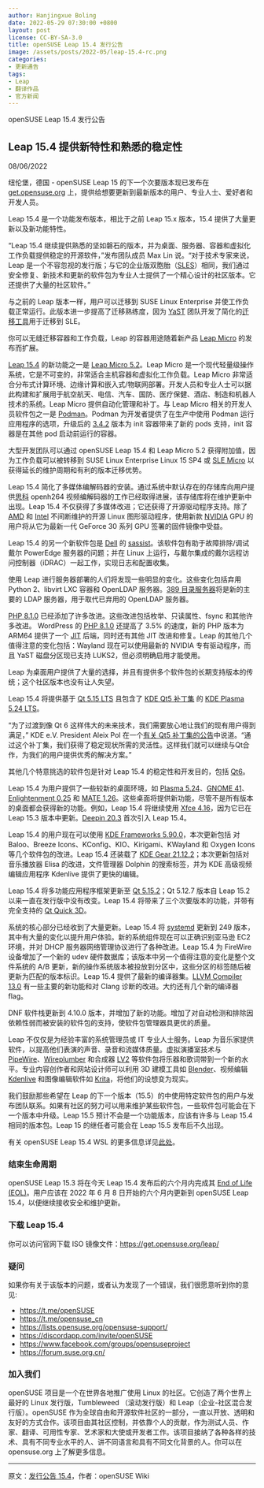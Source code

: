 ```yaml
---
author: Hanjingxue Boling
date: 2022-05-29 07:30:00 +0800
layout: post
license: CC-BY-SA-3.0
title: openSUSE Leap 15.4 发行公告
image: /assets/posts/2022-05/leap-15.4-rc.png
categories:
- 更新通告
tags:
- Leap
- 翻译作品
- 官方新闻
---
```


openSUSE Leap 15.4 发行公告

## Leap 15.4 提供新特性和熟悉的稳定性

08/06/2022

纽伦堡，德国 - openSUSE Leap 15 的下一个次要版本现已发布在 [get.opensuse.org](https://get.opensuse.org/leap) 上，提供给想要更新到最新版本的用户、专业人士、爱好者和开发人员。

Leap 15.4 是一个功能发布版本，相比于之前 Leap 15.x 版本，15.4 提供了大量更新以及新功能特性。

“Leap 15.4 继续提供熟悉的坚如磐石的版本，并为桌面、服务器、容器和虚拟化工作负载提供稳定的开源软件，”发布团队成员 Max Lin 说。“对于技术专家来说，Leap 是一个不容忽视的发行版；与它的企业版双胞胎（[SLES](https://www.suse.com/products/server/)）相同，我们通过安全修复、新技术和更新的软件包为专业人士提供了一个精心设计的社区版本。它还提供了大量的社区软件。”

与之前的 Leap 版本一样，用户可以迁移到 SUSE Linux Enterprise 并使工作负载正常运行。此版本进一步提高了迁移熟练度，因为 [YaST](https://yast.opensuse.org/) 团队开发了简化的[迁移工具](https://build.opensuse.org/package/show/YaST:Head/yast2-migration-sle)用于迁移到 SLE。

你可以无缝迁移容器和工作负载，Leap 的容器用途随着新产品 [Leap Micro](https://download.opensuse.org/distribution/leap-micro/) 的发布而扩展。

[Leap 15.4](https://get.opensuse.org/leap) 的新功能之一是 [Leap Micro 5.2](https://en.opensuse.org/openSUSE:Roadmap#Schedule_for_Leap_Micro_5.2)。Leap Micro 是一个现代轻量级操作系统，它是不可变的，非常适合主机容器和虚拟化工作负载。Leap Micro 非常适合分布式计算环境、边缘计算和嵌入式/物联网部署。开发人员和专业人士可以据此构建和扩展用于航空航天、电信、汽车、国防、医疗保健、酒店、制造和机器人技术的系统。Leap Micro 提供自动化管理和补丁。与 Leap Micro 相关的开发人员软件包之一是 [Podman](https://github.com/containers/podman/blob/main/RELEASE_NOTES.md#342)。Podman 为开发者提供了在生产中使用 Podman 运行应用程序的选项，升级后的 [3.4.2](https://github.com/containers/podman/blob/main/RELEASE_NOTES.md#342) 版本为 init 容器带来了新的 pods 支持，init 容器是在其他 pod 启动前运行的容器。

大型开发团队可以通过 openSUSE Leap 15.4 和 Leap Micro 5.2 获得附加值，因为工作负载可以被转移到 SUSE Linux Enterprise Linux 15 SP4 或 [SLE Micro](https://www.suse.com/download/sle-micro/) 以获得延长的维护周期和有利的版本迁移优势。

Leap 15.4 简化了多媒体编解码器的安装。通过系统中默认存在的存储库向用户提供[思科](https://www.cisco.com/) openh264 视频编解码器的工作已经取得进展，该存储库将在维护更新中出现。Leap 15.4 不仅获得了多媒体改进；它还获得了开源驱动程序支持。除了 [AMD](https://www.amd.com/) 和 [Intel](https://www.intel.com/) 不间断维护的开源 Linux 图形驱动程序，使用新款 [NVIDIA](https://www.nvidia.com) GPU 的用户将从它为最新一代 GeForce 30 系列 GPU 签署的固件镜像中受益。

Leap 15.4 的另一个新软件包是 [Dell](https://github.com/dell) 的 [sassist](https://github.com/dell/sassist)。该软件包有助于故障排除/调试戴尔 PowerEdge 服务器的问题；并在 Linux 上运行，与戴尔集成的戴尔远程访问控制器（iDRAC）一起工作，实现日志和配置收集。

使用 Leap 进行服务器部署的人们将发现一些明显的变化。这些变化包括弃用 Python 2、libvirt LXC 容器和 OpenLDAP 服务器。[389 目录服务器](https://directory.fedoraproject.org)将是新的主要的 LDAP 服务器，用于取代已弃用的 OpenLDAP 服务器。

[PHP 8.1.0](https://www.php.net/releases/8.1/) 已经添加了许多改进。这些改进包括枚举、只读属性、fsync 和其他许多改进。 WordPress 的 [PHP 8.1.0](https://www.php.net/releases/8.1/) 还提高了 3.5% 的速度，新的 PHP 版本为 ARM64 提供了一个 [JIT](https://en.wikipedia.org/wiki/Just-in-time_compilation) 后端，同时还有其他 JIT 改进和修复。Leap 的其他几个值得注意的变化包括：Wayland 现在可以使用最新的 NVIDIA 专有驱动程序，而且 YaST 磁盘分区现已支持 LUKS2，但必须明确启用才能使用。

Leap 为桌面用户提供了大量的选择，并且有提供多个软件包的长期支持版本的传统；这个社区版本也没有让人失望。

Leap 15.4 将提供基于 [Qt 5.15 LTS](https://www.qt.io/blog/qt-5.15-released) 且包含了 [KDE Qt5 补丁集](https://dot.kde.org/2021/04/06/announcing-kdes-qt-5-patch-collection) 的 [KDE Plasma 5.24 LTS](https://community.kde.org/Schedules/Plasma_5)。

“为了过渡到像 Qt 6 这样伟大的未来技术，我们需要放心地让我们的现有用户得到满足，” KDE e.V. President Aleix Pol 在一个[有关 Qt5 补丁集的公告](https://dot.kde.org/2021/04/06/announcing-kdes-qt-5-patch-collection)中说道。“通过这个补丁集，我们获得了稳定现状所需的灵活性。这样我们就可以继续与Qt合作，为我们的用户提供优秀的解决方案。”

其他几个特意挑选的软件包是针对 Leap 15.4 的稳定性和开发目的，包括 [Qt6](https://www.qt.io/product/qt6)。

Leap 15.4 为用户提供了一些较新的桌面环境，如 [Plasma 5.24](https://kde.org/announcements/plasma/5/5.24.0/)、[GNOME 41](https://help.gnome.org/misc/release-notes/41.0/)、[Enlightenment 0.25](https://www.enlightenment.org/news/2021-12-26-enlightenment-0.25.0) 和  [MATE 1.26](https://mate-desktop.org/blog/2021-08-08-mate-1-26-released/)。这些桌面将提供新功能，尽管不是所有版本的桌面都会获得新的功能。例如，Leap 15.4 将继续使用 [Xfce 4.16](https://www.xfce.org/about/news/?post=1608595200)，因为它已在 Leap 15.3 版本中更新。[Deepin 20.3](https://www.deepin.org/en/2021/11/23/deepin-20-3/) 首次引入 Leap 15.4。

Leap 15.4 的用户现在可以使用 [KDE Frameworks 5.90.0](https://kde.org/announcements/frameworks/5/5.90.0/)，本次更新包括 对 Baloo、Breeze Icons、KConfig、KIO、Kirigami、KWayland 和 Oxygen Icons 等几个软件包的改进。Leap 15.4 还装载了 [KDE Gear 21.12.2](https://kde.org/announcements/gear/21.12.2/)；本次更新包括对音乐播放器 Elisa 的改进，文件管理器 Dolphin 的搜索标签，并为 KDE 高级视频编辑应用程序 Kdenlive 提供了更快的编辑。

Leap 15.4 将多功能应用程序框架更新至 [Qt 5.15.2](https://www.qt.io/blog/qt-5.15.2-released)；Qt 5.12.7 版本自 Leap 15.2 以来一直在发行版中没有改变。Leap 15.4 将带来了三个次要版本的功能，并带有完全支持的 [Qt Quick 3D](https://doc-snapshots.qt.io/qt5-5.15/qtquick3d-index.html)。

系统的核心部分已经收到了大量更新。Leap 15.4 将 [systemd](https://github.com/systemd/systemd) 更新到 249 版本，其中有大量的变化以提升用户体验。新的系统组件现在可以正确识别亚马逊 EC2 环境，并对 DHCP 服务器网络管理协议进行了各种改进。Leap 15.4 为 FireWire 设备增加了一个新的 udev 硬件数据库；该版本中另一个值得注意的变化是整个文件系统的 A/B 更新，新的操作系统版本被投放到分区中，这些分区的标签随后被更新为匹配的版本标识。Leap 15.4 提供了最新的编译器集。[LLVM Compiler 13.0](https://releases.llvm.org/13.0.0/tools/clang/docs/ReleaseNotes.html) 有一些主要的新功能和对 Clang 诊断的改进。大约还有几个新的编译器 flag。

DNF 软件栈更新到 4.10.0 版本，并增加了新的功能。增加了对自动检测和排除因依赖性弱而被安装的软件包的支持，使软件包管理器具更优的质量。

Leap 不仅仅是为经验丰富的系统管理员或 IT 专业人士服务。Leap 为音乐家提供软件，以提高他们表演的声音、录音和流媒体质量。虚拟演播室技术与[PipeWire](https://software.opensuse.org/package/pipewire)、[Wireplumber](https://software.opensuse.org/package/wireplumber) 和合成器 [LV2](https://software.opensuse.org/package/lv2) 等软件包将乐器和歌词带到一个新的水平。专业内容创作者和网站设计师可以利用 3D 建模工具如 [Blender](https://software.opensuse.org/package/blender)、视频编辑 [Kdenlive](https://kdenlive.org) 和图像编辑软件如 [Krita](https://software.opensuse.org/package/krita)，将他们的设想变为现实。

我们鼓励那些希望在 Leap 的下一个版本（15.5）的中使用特定软件包的用户与发布团队联系。如果有社区的努力可以用来维护某些软件包，一些软件包可能会在下一个版本中升级。Leap 15.5 预计不会是一个功能版本，应该有许多与 Leap 15.4 相同的版本包。Leap 15 的继任者可能会在 Leap 15.5 发布后不久出现。

有关 openSUSE Leap 15.4 WSL 的更多信息详见[此处](https://en.opensuse.org/openSUSE:WSL)。

### 结束生命周期

openSUSE Leap 15.3 将在今天 Leap 15.4 发布后的六个月内完成其 [End of Life (EOL)](https://en.wikipedia.org/wiki/End-of-life_product)。用户应该在 2022 年 6 月 8 日开始的六个月内更新到 openSUSE Leap 15.4，以便继续接收安全和维护更新。

### 下载 Leap 15.4

你可以访问官网下载 ISO 镜像文件：https://get.opensuse.org/leap/

### 疑问

如果你有关于该版本的问题，或者认为发现了一个错误，我们很愿意听到你的意见:

- https://t.me/openSUSE
- https://t.me/opensuse_cn
- https://lists.opensuse.org/opensuse-support/
- https://discordapp.com/invite/openSUSE
- https://www.facebook.com/groups/opensuseproject
- https://forum.suse.org.cn/

### 加入我们

openSUSE 项目是一个在世界各地推广使用 Linux 的社区。它创造了两个世界上最好的 Linux 发行版，Tumbleweed （滚动发行版）和 Leap（企业-社区混合发行版）。openSUSE 作为全球自由和开源软件社区的一部分，一直以开放、透明和友好的方式合作。该项目由其社区控制，并依靠个人的贡献，作为测试人员、作家、翻译、可用性专家、艺术家和大使或开发者工作。该项目接纳了各种各样的技术、具有不同专业水平的人、讲不同语言和具有不同文化背景的人。你可以在 opensuse.org 上了解更多信息。


------

原文：[发行公告 15.4](https://zh.opensuse.org/%E5%8F%91%E8%A1%8C%E5%85%AC%E5%91%8A_15.4)，作者：openSUSE Wiki